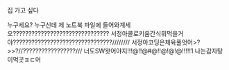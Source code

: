 집 가고 싶다

누구세요?
누구신데 제 노트북 파일에 들어와계세오???????????????????????????????
서정아콜로키움간식뭐먹을거야????????????????????????????????////////
서정아코딩은체육풀엇어>?>>?//?????????????????///
너도SW왓어야지!!!@!!@#@!!@!@!@!!!!!1
나는감자탕이먹곳ㅍㄷ어